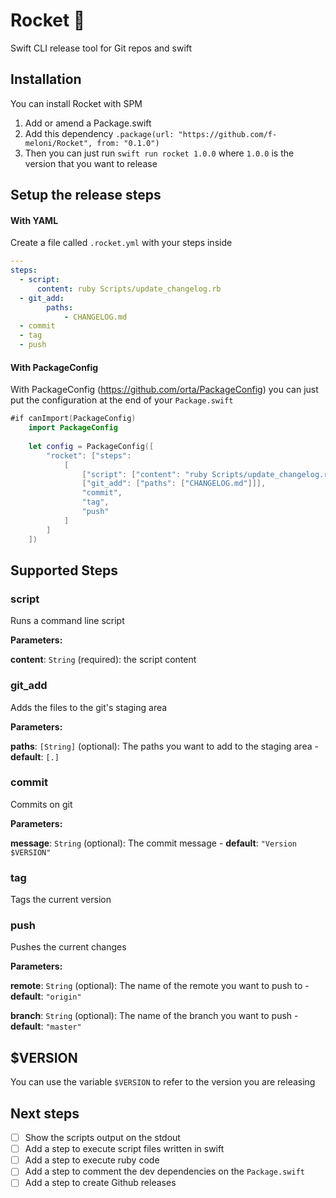 # Rocket 🚀

Swift CLI release tool for Git repos and swift 

## Installation
You can install Rocket with SPM

1. Add or amend a Package.swift
2. Add this dependency `.package(url: "https://github.com/f-meloni/Rocket", from: "0.1.0")`
3. Then you can just run `swift run rocket 1.0.0` where `1.0.0` is the version that you want to release

## Setup the release steps

#### With YAML
Create a file called `.rocket.yml` with your steps inside

```yaml
---
steps: 
  - script: 
      content: ruby Scripts/update_changelog.rb
  - git_add:
        paths:
            - CHANGELOG.md
  - commit
  - tag
  - push
```

#### With PackageConfig
With PackageConfig (https://github.com/orta/PackageConfig) you can just put the configuration at the end of your `Package.swift`

```swift
#if canImport(PackageConfig)
    import PackageConfig
    
    let config = PackageConfig([
        "rocket": ["steps":
            [
                ["script": ["content": "ruby Scripts/update_changelog.rb"]]
                ["git_add": ["paths": ["CHANGELOG.md"]]],
                "commit",
                "tag",
                "push"
            ]
        ]
    ])
```

## Supported Steps

### script
Runs a command line script

**Parameters:**

**content**: `String` (required): the script content

### git_add
Adds the files to the git's staging area

**Parameters:**

**paths**: `[String]` (optional): The paths you want to add to the staging area - **default**: `[.]`

### commit
Commits on git

**Parameters:**

**message**: `String` (optional): The commit message - **default**: `"Version $VERSION"`

### tag
Tags the current version

### push
Pushes the current changes

**Parameters:**

**remote**: `String` (optional): The name of the remote you want to push to - **default**: `"origin"`

**branch**: `String` (optional): The name of the branch you want to push - **default**: `"master"`

## $VERSION

You can use the variable `$VERSION` to refer to the version you are releasing

## Next steps

- [ ] Show the scripts output on the stdout
- [ ] Add a step to execute script files written in swift
- [ ] Add a step to execute ruby code
- [ ] Add a step to comment the dev dependencies on the `Package.swift`
- [ ] Add a step to create Github releases
